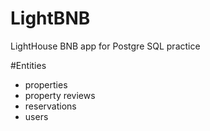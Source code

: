 # LightBNB
LightHouse BNB app for Postgre SQL practice


#Entities
* properties
* property reviews
* reservations
* users
